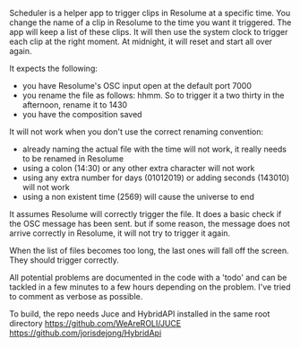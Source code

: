 Scheduler is a helper app to trigger clips in Resolume at a specific time. You change the name of a clip in Resolume to the time you want it triggered. The app will keep a list of these clips. It will then use the system clock to trigger each clip at the right moment. At midnight, it will reset and start all over again.

It expects the following:
- you have Resolume's OSC input open at the default port 7000
- you rename the file as follows: hhmm. So to trigger it a two thirty in the afternoon, rename it to 1430
- you have the composition saved

It will not work when you don't use the correct renaming convention:
- already naming the actual file with the time will not work, it really needs to be renamed in Resolume
- using a colon (14:30) or any other extra character will not work
- using any extra number for days (01012019) or adding seconds (143010) will not work 
- using a non existent time (2569) will cause the universe to end

It assumes Resolume will correctly trigger the file. It does a basic check if the OSC message has been sent. but if some reason, the message does not arrive correctly in Resolume, it will not try to trigger it again.

When the list of files becomes too long, the last ones will fall off the screen. They should trigger correctly.

All potential problems are documented in the code with a 'todo' and can be tackled in a few minutes to a few hours depending on the problem. I've tried to comment as verbose as possible.

To build, the repo needs Juce and HybridAPI installed in the same root directory
https://github.com/WeAreROLI/JUCE
https://github.com/jorisdejong/HybridApi






